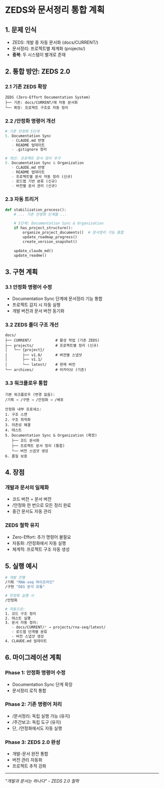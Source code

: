 <!--
@meta
id: document_20250905_1110_zeds-document-integration
type: document
scope: operational
status: archived
created: 2025-09-05
updated: 2025-09-05
tags: document, claude-dev-kit-v10, projects, zeds-document-integration.md, zeds
related: 
-->

# ZEDS와 문서정리 통합 계획

## 1. 문제 인식
- ZEDS: 개발 중 자동 문서화 (docs/CURRENT/)
- 문서정리: 프로젝트별 체계화 (projects/)
- **중복**: 두 시스템이 별개로 존재

## 2. 통합 방안: ZEDS 2.0

### 2.1 기존 ZEDS 확장
```
ZEDS (Zero-Effort Documentation System)
├── 기존: docs/CURRENT/에 자동 문서화
└── 확장: 프로젝트 구조로 자동 정리
```

### 2.2 /안정화 명령어 개선
```python
# 기존 안정화 5단계
5. Documentation Sync
   - CLAUDE.md 반영
   - README 업데이트
   - .gitignore 정리

# 개선: 프로젝트 문서 정리 추가
5. Documentation Sync & Organization
   - CLAUDE.md 반영
   - README 업데이트
   - 프로젝트별 문서 자동 정리 (신규)
   - 로드맵 기반 분류 (신규)
   - 버전별 문서 관리 (신규)
```

### 2.3 자동 트리거
```python
def stabilization_process():
    # ... 기존 안정화 단계들 ...
    
    # 5단계: Documentation Sync & Organization
    if has_project_structure():
        organize_project_documents()  # 문서정리 기능 통합
        update_roadmap_progress()
        create_version_snapshot()
    
    update_claude_md()
    update_readme()
```

## 3. 구현 계획

### 3.1 안정화 명령어 수정
- Documentation Sync 단계에 문서정리 기능 통합
- 프로젝트 감지 시 자동 실행
- 개발 버전과 문서 버전 동기화

### 3.2 ZEDS 폴더 구조 개선
```
docs/
├── CURRENT/           # 활성 작업 (기존 ZEDS)
├── projects/          # 프로젝트별 정리 (신규)
│   └── {project}/
│       ├── v1.0/      # 버전별 스냅샷
│       ├── v1.1/
│       └── latest/    # 현재 버전
└── archives/          # 아카이브 (기존)
```

### 3.3 워크플로우 통합
```
기본 워크플로우 (변경 없음):
/기획 → /구현 → /안정화 → /배포

안정화 내부 프로세스:
1. 구조 스캔
2. 구조 최적화
3. 의존성 해결
4. 테스트
5. Documentation Sync & Organization (확장)
   ├── 코드 문서화
   ├── 프로젝트 문서 정리 (통합)
   └── 버전 스냅샷 생성
6. 품질 보증
```

## 4. 장점

### 개발과 문서의 일체화
- 코드 버전 = 문서 버전
- /안정화 한 번으로 모든 정리 완료
- 중간 문서도 자동 관리

### ZEDS 철학 유지
- Zero-Effort: 추가 명령어 불필요
- 자동화: /안정화에서 자동 실행
- 체계적: 프로젝트 구조 자동 생성

## 5. 실행 예시

```bash
# 개발 진행
/기획 "RNA-seq 파이프라인"
/구현 "DEG 분석 모듈"

# 안정화 실행 시
/안정화

# 자동으로:
1. 코드 구조 정리
2. 테스트 실행
3. 문서 자동 정리:
   - docs/CURRENT/* → projects/rna-seq/latest/
   - 로드맵 단계별 분류
   - 버전 스냅샷 생성
4. CLAUDE.md 업데이트
```

## 6. 마이그레이션 계획

### Phase 1: 안정화 명령어 수정
- Documentation Sync 단계 확장
- 문서정리 로직 통합

### Phase 2: 기존 명령어 처리
- /문서정리: 독립 실행 가능 (유지)
- /주간보고: 독립 도구 (유지)
- 단, /안정화에서도 자동 실행

### Phase 3: ZEDS 2.0 완성
- 개발-문서 완전 통합
- 버전 관리 자동화
- 프로젝트 추적 강화

---
*"개발과 문서는 하나다" - ZEDS 2.0 철학*